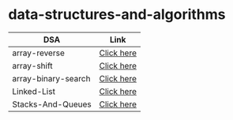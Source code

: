 # data-structures-and-algorithms

| DSA                 |                                                         Link                                                         |
| ------------------- | :------------------------------------------------------------------------------------------------------------------: |
| array-reverse       |          [Click here](https://abdullah-alsawalmeh.github.io/data-structures-and-algorithms/array-reverse/)           |
| array-shift         |           [Click here](https://abdullah-alsawalmeh.github.io/data-structures-and-algorithms/array-shift/)            |
| array-binary-search |       [Click here](https://abdullah-alsawalmeh.github.io/data-structures-and-algorithms/array-binary-search/)        |
| Linked-List         |   [Click here](https://abdullah-alsawalmeh.github.io/data-structures-and-algorithms/Data-Structures/linked-lists)    |
| Stacks-And-Queues   | [Click here](https://abdullah-alsawalmeh.github.io/data-structures-and-algorithms/Data-Structures/stacks-and-queues) |
